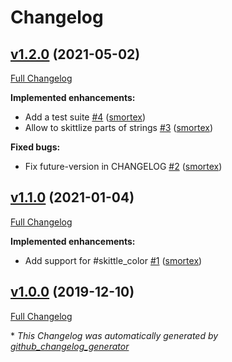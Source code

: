 # Changelog

## [v1.2.0](https://github.com/smortex/skittlize/tree/v1.2.0) (2021-05-02)

[Full Changelog](https://github.com/smortex/skittlize/compare/v1.1.0...v1.2.0)

**Implemented enhancements:**

- Add a test suite [\#4](https://github.com/smortex/skittlize/pull/4) ([smortex](https://github.com/smortex))
- Allow to skittlize parts of strings [\#3](https://github.com/smortex/skittlize/pull/3) ([smortex](https://github.com/smortex))

**Fixed bugs:**

- Fix future-version in CHANGELOG [\#2](https://github.com/smortex/skittlize/pull/2) ([smortex](https://github.com/smortex))

## [v1.1.0](https://github.com/smortex/skittlize/tree/v1.1.0) (2021-01-04)

[Full Changelog](https://github.com/smortex/skittlize/compare/v1.0.0...v1.1.0)

**Implemented enhancements:**

- Add support for \#skittle\_color [\#1](https://github.com/smortex/skittlize/pull/1) ([smortex](https://github.com/smortex))

## [v1.0.0](https://github.com/smortex/skittlize/tree/v1.0.0) (2019-12-10)

[Full Changelog](https://github.com/smortex/skittlize/compare/c6e6d4cb7e5be38e2a47c454b37a1af666342976...v1.0.0)



\* *This Changelog was automatically generated by [github_changelog_generator](https://github.com/github-changelog-generator/github-changelog-generator)*
